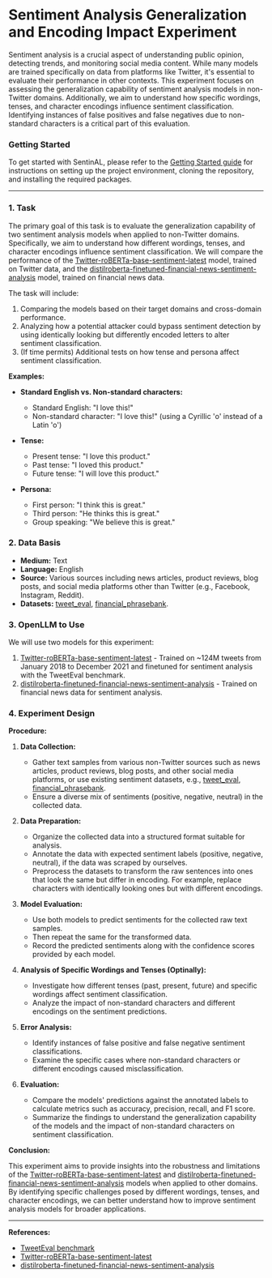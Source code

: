 # Sentiment Analysis Generalization and Encoding Impact Experiment

Sentiment analysis is a crucial aspect of understanding public opinion, detecting trends, and monitoring social media content. While many models are trained specifically on data from platforms like Twitter, it's essential to evaluate their performance in other contexts. This experiment focuses on assessing the generalization capability of sentiment analysis models in non-Twitter domains. Additionally, we aim to understand how specific wordings, tenses, and character encodings influence sentiment classification. Identifying instances of false positives and false negatives due to non-standard characters is a critical part of this evaluation.

### Getting Started

To get started with SentinAL, please refer to the [Getting Started guide](getting-started.md) for instructions on setting up the project environment, cloning the repository, and installing the required packages.

---

### 1. Task

The primary goal of this task is to evaluate the generalization capability of two sentiment analysis models when applied to non-Twitter domains. Specifically, we aim to understand how different wordings, tenses, and character encodings influence sentiment classification. We will compare the performance of the [Twitter-roBERTa-base-sentiment-latest](https://huggingface.co/cardiffnlp/twitter-roberta-base-sentiment-latest) model, trained on Twitter data, and the [distilroberta-finetuned-financial-news-sentiment-analysis](https://huggingface.co/mrm8488/distilroberta-finetuned-financial-news-sentiment-analysis) model, trained on financial news data.

The task will include:

1. Comparing the models based on their target domains and cross-domain performance.
2. Analyzing how a potential attacker could bypass sentiment detection by using identically looking but differently encoded letters to alter sentiment classification.
3. (If time permits) Additional tests on how tense and persona affect sentiment classification.

**Examples:**

- **Standard English vs. Non-standard characters:**
  - Standard English: "I love this!"
  - Non-standard character: "I lоve this!" (using a Cyrillic 'о' instead of a Latin 'o')
- **Tense:**

  - Present tense: "I love this product."
  - Past tense: "I loved this product."
  - Future tense: "I will love this product."

- **Persona:**
  - First person: "I think this is great."
  - Third person: "He thinks this is great."
  - Group speaking: "We believe this is great."

### 2. Data Basis

- **Medium:** Text
- **Language:** English
- **Source:** Various sources including news articles, product reviews, blog posts, and social media platforms other than Twitter (e.g., Facebook, Instagram, Reddit).
- **Datasets:** [tweet_eval](https://huggingface.co/datasets/tweet_eval), [financial_phrasebank](https://huggingface.co/datasets/takala/financial_phrasebank).

### 3. OpenLLM to Use

We will use two models for this experiment:

1. [Twitter-roBERTa-base-sentiment-latest](https://huggingface.co/cardiffnlp/twitter-roberta-base-sentiment-latest) - Trained on ~124M tweets from January 2018 to December 2021 and finetuned for sentiment analysis with the TweetEval benchmark.
2. [distilroberta-finetuned-financial-news-sentiment-analysis](https://huggingface.co/mrm8488/distilroberta-finetuned-financial-news-sentiment-analysis) - Trained on financial news data for sentiment analysis.

### 4. Experiment Design

**Procedure:**

1. **Data Collection:**

   - Gather text samples from various non-Twitter sources such as news articles, product reviews, blog posts, and other social media platforms, or use existing sentiment datasets, e.g., [tweet_eval](https://huggingface.co/datasets/tweet_eval), [financial_phrasebank](https://huggingface.co/datasets/takala/financial_phrasebank).
   - Ensure a diverse mix of sentiments (positive, negative, neutral) in the collected data.

2. **Data Preparation:**

   - Organize the collected data into a structured format suitable for analysis.
   - Annotate the data with expected sentiment labels (positive, negative, neutral), if the data was scraped by ourselves.
   - Preprocess the datasets to transform the raw sentences into ones that look the same but differ in encoding. For example, replace characters with identically looking ones but with different encodings.

3. **Model Evaluation:**

   - Use both models to predict sentiments for the collected raw text samples.
   - Then repeat the same for the transformed data.
   - Record the predicted sentiments along with the confidence scores provided by each model.

4. **Analysis of Specific Wordings and Tenses (Optinally):**

   - Investigate how different tenses (past, present, future) and specific wordings affect sentiment classification.
   - Analyze the impact of non-standard characters and different encodings on the sentiment predictions.

5. **Error Analysis:**

   - Identify instances of false positive and false negative sentiment classifications.
   - Examine the specific cases where non-standard characters or different encodings caused misclassification.

6. **Evaluation:**

   - Compare the models' predictions against the annotated labels to calculate metrics such as accuracy, precision, recall, and F1 score.
   - Summarize the findings to understand the generalization capability of the models and the impact of non-standard characters on sentiment classification.

<!---
**Testing with Common LLMs (Optinally):**

To contextualize the results, we will also evaluate how other common sentiment analysis models (e.g., GPT-3, etc.) perform on the same task. This will help in understanding whether the issues observed are specific to the selected models or are common across different models. Since the two main targeted models are both BERT-based, it is important to determine if the issues are related to the architecture itself.

-->

**Conclusion:**

This experiment aims to provide insights into the robustness and limitations of the [Twitter-roBERTa-base-sentiment-latest](https://huggingface.co/cardiffnlp/twitter-roberta-base-sentiment-latest) and [distilroberta-finetuned-financial-news-sentiment-analysis](https://huggingface.co/mrm8488/distilroberta-finetuned-financial-news-sentiment-analysis) models when applied to other domains. By identifying specific challenges posed by different wordings, tenses, and character encodings, we can better understand how to improve sentiment analysis models for broader applications.

---

**References:**

- [TweetEval benchmark](https://github.com/cardiffnlp/tweeteval)
- [Twitter-roBERTa-base-sentiment-latest](https://huggingface.co/cardiffnlp/twitter-roberta-base-sentiment-latest)
- [distilroberta-finetuned-financial-news-sentiment-analysis](https://huggingface.co/mrm8488/distilroberta-finetuned-financial-news-sentiment-analysis)
